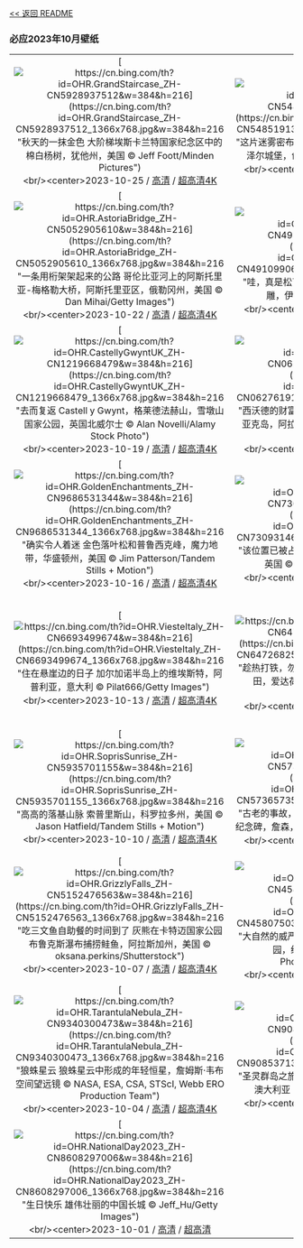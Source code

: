 [<< 返回 README](../../README.md)
### 必应2023年10月壁纸
||||
|:---:|:---:|:---:|
|[![https://cn.bing.com/th?id=OHR.GrandStaircase_ZH-CN5928937512&w=384&h=216](https://cn.bing.com/th?id=OHR.GrandStaircase_ZH-CN5928937512_1366x768.jpg&w=384&h=216 "秋天的一抹金色&#10;大阶梯埃斯卡兰特国家纪念区中的棉白杨树，犹他州，美国&#10;© Jeff Foott/Minden Pictures")](https://cn.bing.com/search?q=%e5%a4%a7%e9%98%b6%e6%a2%af%e5%9f%83%e6%96%af%e5%8d%a1%e5%85%b0%e7%89%b9%e5%9b%bd%e5%ae%b6%e7%ba%aa%e5%bf%b5%e5%8c%ba&form=hpcapt&mkt=zh-cn&filters=HpDate:"20231024_1600")<br/><center>2023-10-25 / [高清](https://cn.bing.com/th?id=OHR.GrandStaircase_ZH-CN5928937512_1920x1200.jpg&w=1920&h=1200) / [超高清4K](https://cn.bing.com/th?id=OHR.GrandStaircase_ZH-CN5928937512_UHD.jpg&w=3840&h=2160)<center/>|[![https://cn.bing.com/th?id=OHR.FuzerCastle_ZH-CN5485191349&w=384&h=216](https://cn.bing.com/th?id=OHR.FuzerCastle_ZH-CN5485191349_1366x768.jpg&w=384&h=216 "这片迷雾密布的树林里潜藏着什么?&#10;桑佩伦山上的菲泽尔城堡，匈牙利&#10;© ZGPhotography/Alamy")](https://cn.bing.com/search?q=%e5%8c%88%e7%89%99%e5%88%a9&form=hpcapt&mkt=zh-cn&filters=HpDate:"20231023_1600")<br/><center>2023-10-24 / [高清](https://cn.bing.com/th?id=OHR.FuzerCastle_ZH-CN5485191349_1920x1200.jpg&w=1920&h=1200) / [超高清4K](https://cn.bing.com/th?id=OHR.FuzerCastle_ZH-CN5485191349_UHD.jpg&w=3840&h=2160)<center/>|[![https://cn.bing.com/th?id=OHR.PoconosMaze_ZH-CN4696904367&w=384&h=216](https://cn.bing.com/th?id=OHR.PoconosMaze_ZH-CN4696904367_1366x768.jpg&w=384&h=216 "“迷”人之境&#10;塞勒斯堡的玉米迷宫，宾夕法尼亚州，美国&#10;© Alex Potemkin/Getty Images")](https://cn.bing.com/search?q=%e5%ae%be%e5%a4%95%e6%b3%95%e5%b0%bc%e4%ba%9a%e5%b7%9e&form=hpcapt&mkt=zh-cn&filters=HpDate:"20231022_1600")<br/><center>2023-10-23 / [高清](https://cn.bing.com/th?id=OHR.PoconosMaze_ZH-CN4696904367_1920x1200.jpg&w=1920&h=1200) / [超高清4K](https://cn.bing.com/th?id=OHR.PoconosMaze_ZH-CN4696904367_UHD.jpg&w=3840&h=2160)<center/>|
|[![https://cn.bing.com/th?id=OHR.AstoriaBridge_ZH-CN5052905610&w=384&h=216](https://cn.bing.com/th?id=OHR.AstoriaBridge_ZH-CN5052905610_1366x768.jpg&w=384&h=216 "一条用桁架架起来的公路&#10;哥伦比亚河上的阿斯托里亚-梅格勒大桥，阿斯托里亚区，俄勒冈州，美国&#10;© Dan Mihai/Getty Images")](https://cn.bing.com/search?q=%e5%93%a5%e4%bc%a6%e6%af%94%e4%ba%9a%e6%b2%b3&form=hpcapt&mkt=zh-cn&filters=HpDate:"20231021_1600")<br/><center>2023-10-22 / [高清](https://cn.bing.com/th?id=OHR.AstoriaBridge_ZH-CN5052905610_1920x1200.jpg&w=1920&h=1200) / [超高清4K](https://cn.bing.com/th?id=OHR.AstoriaBridge_ZH-CN5052905610_UHD.jpg&w=3840&h=2160)<center/>|[![https://cn.bing.com/th?id=OHR.PersepolisRelief_ZH-CN4910990690&w=384&h=216](https://cn.bing.com/th?id=OHR.PersepolisRelief_ZH-CN4910990690_1366x768.jpg&w=384&h=216 "哇，真是松了一口气！&#10;波斯古城波斯波利斯的浮雕，伊朗&#10;© Ozbalci/Getty Images")](https://cn.bing.com/search?q=%e6%b3%a2%e6%96%af%e6%b3%a2%e5%88%a9%e6%96%af&form=hpcapt&mkt=zh-cn&filters=HpDate:"20231020_1600")<br/><center>2023-10-21 / [高清](https://cn.bing.com/th?id=OHR.PersepolisRelief_ZH-CN4910990690_1920x1200.jpg&w=1920&h=1200) / [超高清4K](https://cn.bing.com/th?id=OHR.PersepolisRelief_ZH-CN4910990690_UHD.jpg&w=3840&h=2160)<center/>|[![https://cn.bing.com/th?id=OHR.PygmySloth_ZH-CN4739853522&w=384&h=216](https://cn.bing.com/th?id=OHR.PygmySloth_ZH-CN4739853522_1366x768.jpg&w=384&h=216 "你想“挂”着玩吗？&#10;俾格米三趾树懒宝宝，埃斯库多贝拉瓜斯岛，巴拿马&#10;© Suzi Eszterhas/Minden Pictures")](https://cn.bing.com/search?q=%e6%a0%91%e6%87%92&form=hpcapt&mkt=zh-cn&filters=HpDate:"20231019_1600")<br/><center>2023-10-20 / [高清](https://cn.bing.com/th?id=OHR.PygmySloth_ZH-CN4739853522_1920x1200.jpg&w=1920&h=1200) / [超高清4K](https://cn.bing.com/th?id=OHR.PygmySloth_ZH-CN4739853522_UHD.jpg&w=3840&h=2160)<center/>|
|[![https://cn.bing.com/th?id=OHR.CastellyGwyntUK_ZH-CN1219668479&w=384&h=216](https://cn.bing.com/th?id=OHR.CastellyGwyntUK_ZH-CN1219668479_1366x768.jpg&w=384&h=216 "去而复返&#10;Castell y Gwynt，格莱德法赫山，雪墩山国家公园，英国北威尔士&#10;© Alan Novelli/Alamy Stock Photo")](https://cn.bing.com/search?q=Castell+y+Gwynt+Wales&form=hpcapt&mkt=zh-cn&filters=HpDate:"20231018_1600")<br/><center>2023-10-19 / [高清](https://cn.bing.com/th?id=OHR.CastellyGwyntUK_ZH-CN1219668479_1920x1200.jpg&w=1920&h=1200) / [超高清4K](https://cn.bing.com/th?id=OHR.CastellyGwyntUK_ZH-CN1219668479_UHD.jpg&w=3840&h=2160)<center/>|[![https://cn.bing.com/th?id=OHR.KodiakAlaska_ZH-CN0627619150&w=384&h=216](https://cn.bing.com/th?id=OHR.KodiakAlaska_ZH-CN0627619150_1366x768.jpg&w=384&h=216 "西沃德的财富&#10;科迪亚克国家野生动物保护区，科迪亚克岛，阿拉斯加州，美国&#10;© Ian Shive/Tandem Stills + Motion")](https://cn.bing.com/search?q=%e7%a7%91%e8%bf%aa%e4%ba%9a%e5%85%8b%e5%9b%bd%e5%ae%b6%e9%87%8e%e7%94%9f%e5%8a%a8%e7%89%a9%e4%bf%9d%e6%8a%a4%e5%8c%ba&form=hpcapt&mkt=zh-cn&filters=HpDate:"20231017_1600")<br/><center>2023-10-18 / [高清](https://cn.bing.com/th?id=OHR.KodiakAlaska_ZH-CN0627619150_1920x1200.jpg&w=1920&h=1200) / [超高清4K](https://cn.bing.com/th?id=OHR.KodiakAlaska_ZH-CN0627619150_UHD.jpg&w=3840&h=2160)<center/>|[![https://cn.bing.com/th?id=OHR.GenoeseTower_ZH-CN0086623003&w=384&h=216](https://cn.bing.com/th?id=OHR.GenoeseTower_ZH-CN0086623003_1366x768.jpg&w=384&h=216 "赤血群岛的守护者&#10;帕拉塔塔,阿雅克肖,科西嘉岛,法国&#10;© Jon Ingall/Alamy")](https://cn.bing.com/search?q=%e5%b8%95%e6%8b%89%e5%a1%94%e5%a1%94&form=hpcapt&mkt=zh-cn&filters=HpDate:"20231016_1600")<br/><center>2023-10-17 / [高清](https://cn.bing.com/th?id=OHR.GenoeseTower_ZH-CN0086623003_1920x1200.jpg&w=1920&h=1200) / [超高清4K](https://cn.bing.com/th?id=OHR.GenoeseTower_ZH-CN0086623003_UHD.jpg&w=3840&h=2160)<center/>|
|[![https://cn.bing.com/th?id=OHR.GoldenEnchantments_ZH-CN9686531344&w=384&h=216](https://cn.bing.com/th?id=OHR.GoldenEnchantments_ZH-CN9686531344_1366x768.jpg&w=384&h=216 "确实令人着迷&#10;金色落叶松和普鲁西克峰，魔力地带，华盛顿州，美国&#10;© Jim Patterson/Tandem Stills + Motion")](https://cn.bing.com/search?q=%e5%8d%8e%e7%9b%9b%e9%a1%bf%e5%b7%9e&form=hpcapt&mkt=zh-cn&filters=HpDate:"20231015_1600")<br/><center>2023-10-16 / [高清](https://cn.bing.com/th?id=OHR.GoldenEnchantments_ZH-CN9686531344_1920x1200.jpg&w=1920&h=1200) / [超高清4K](https://cn.bing.com/th?id=OHR.GoldenEnchantments_ZH-CN9686531344_UHD.jpg&w=3840&h=2160)<center/>|[![https://cn.bing.com/th?id=OHR.AutumnHedgehog_ZH-CN7309314630&w=384&h=216](https://cn.bing.com/th?id=OHR.AutumnHedgehog_ZH-CN7309314630_1366x768.jpg&w=384&h=216 "该位置已被占领&#10;躲在树皮中欧洲刺猬，苏塞克斯，英国&#10;© Jules Cox/Minden Pictures")](https://cn.bing.com/search?q=%e6%ac%a7%e6%b4%b2%e5%88%ba%e7%8c%ac&form=hpcapt&mkt=zh-cn&filters=HpDate:"20231014_1600")<br/><center>2023-10-15 / [高清](https://cn.bing.com/th?id=OHR.AutumnHedgehog_ZH-CN7309314630_1920x1200.jpg&w=1920&h=1200) / [超高清4K](https://cn.bing.com/th?id=OHR.AutumnHedgehog_ZH-CN7309314630_UHD.jpg&w=3840&h=2160)<center/>|[![https://cn.bing.com/th?id=OHR.RingEclipse_ZH-CN7063841581&w=384&h=216](https://cn.bing.com/th?id=OHR.RingEclipse_ZH-CN7063841581_1366x768.jpg&w=384&h=216 "它燃烧，燃烧，燃烧&#10;\"火环”日环食，多哈，卡特尔&#10;© Sorin Furcoi/Getty Images")](https://cn.bing.com/search?q=%e6%97%a5%e7%8e%af%e9%a3%9f&form=hpcapt&mkt=zh-cn&filters=HpDate:"20231013_1600")<br/><center>2023-10-14 / [高清](https://cn.bing.com/th?id=OHR.RingEclipse_ZH-CN7063841581_1920x1200.jpg&w=1920&h=1200) / [超高清4K](https://cn.bing.com/th?id=OHR.RingEclipse_ZH-CN7063841581_UHD.jpg&w=3840&h=2160)<center/>|
|[![https://cn.bing.com/th?id=OHR.ViesteItaly_ZH-CN6693499674&w=384&h=216](https://cn.bing.com/th?id=OHR.ViesteItaly_ZH-CN6693499674_1366x768.jpg&w=384&h=216 "住在悬崖边的日子&#10;加尔加诺半岛上的维埃斯特，阿普利亚，意大利&#10;© Pilat666/Getty Images")](https://cn.bing.com/search?q=%e7%bb%b4%e5%9f%83%e6%96%af%e7%89%b9+%e6%84%8f%e5%a4%a7%e5%88%a9&form=hpcapt&mkt=zh-cn&filters=HpDate:"20231012_1600")<br/><center>2023-10-13 / [高清](https://cn.bing.com/th?id=OHR.ViesteItaly_ZH-CN6693499674_1920x1200.jpg&w=1920&h=1200) / [超高清4K](https://cn.bing.com/th?id=OHR.ViesteItaly_ZH-CN6693499674_UHD.jpg&w=3840&h=2160)<center/>|[![https://cn.bing.com/th?id=OHR.IdahoBarn_ZH-CN6472682534&w=384&h=216](https://cn.bing.com/th?id=OHR.IdahoBarn_ZH-CN6472682534_1366x768.jpg&w=384&h=216 "趁热打铁，勿失良机！&#10;帕卢斯地区的老谷仓和油菜田，爱达荷州，美国&#10;© Terry Eggers/Getty Images")](https://cn.bing.com/search?q=%e5%b8%95%e5%8d%a2%e6%96%af%e5%9c%b0%e5%8c%ba&form=hpcapt&mkt=zh-cn&filters=HpDate:"20231011_1600")<br/><center>2023-10-12 / [高清](https://cn.bing.com/th?id=OHR.IdahoBarn_ZH-CN6472682534_1920x1200.jpg&w=1920&h=1200) / [超高清4K](https://cn.bing.com/th?id=OHR.IdahoBarn_ZH-CN6472682534_UHD.jpg&w=3840&h=2160)<center/>|[![https://cn.bing.com/th?id=OHR.JohnDayFossil_ZH-CN6265838332&w=384&h=216](https://cn.bing.com/th?id=OHR.JohnDayFossil_ZH-CN6265838332_1366x768.jpg&w=384&h=216 "消失的回声&#10;约翰迪化石床国家纪念地中的彩绘山，俄勒冈州，美国&#10;© Ben Herndon/Tandem Stills + Motion")](https://cn.bing.com/search?q=%e5%bd%a9%e7%bb%98%e5%b1%b1&form=hpcapt&mkt=zh-cn&filters=HpDate:"20231010_1600")<br/><center>2023-10-11 / [高清](https://cn.bing.com/th?id=OHR.JohnDayFossil_ZH-CN6265838332_1920x1200.jpg&w=1920&h=1200) / [超高清4K](https://cn.bing.com/th?id=OHR.JohnDayFossil_ZH-CN6265838332_UHD.jpg&w=3840&h=2160)<center/>|
|[![https://cn.bing.com/th?id=OHR.SoprisSunrise_ZH-CN5935701155&w=384&h=216](https://cn.bing.com/th?id=OHR.SoprisSunrise_ZH-CN5935701155_1366x768.jpg&w=384&h=216 "高高的落基山脉&#10;索普里斯山，科罗拉多州，美国&#10;© Jason Hatfield/Tandem Stills + Motion")](https://cn.bing.com/search?q=%e7%b4%a2%e6%99%ae%e9%87%8c%e6%96%af%e5%b1%b1&form=hpcapt&mkt=zh-cn&filters=HpDate:"20231009_1600")<br/><center>2023-10-10 / [高清](https://cn.bing.com/th?id=OHR.SoprisSunrise_ZH-CN5935701155_1920x1200.jpg&w=1920&h=1200) / [超高清4K](https://cn.bing.com/th?id=OHR.SoprisSunrise_ZH-CN5935701155_UHD.jpg&w=3840&h=2160)<center/>|[![https://cn.bing.com/th?id=OHR.FremontPetroglyph_ZH-CN5736573545&w=384&h=216](https://cn.bing.com/th?id=OHR.FremontPetroglyph_ZH-CN5736573545_1366x768.jpg&w=384&h=216 "古老的事故，古代的艺术&#10;弗里蒙特岩画，恐龙国家纪念碑，詹森，犹他州，美国&#10;© Dan Leeth/Alamy")](https://cn.bing.com/search?q=%e5%bc%97%e9%87%8c%e8%92%99%e7%89%b9%e5%b2%a9%e7%94%bb&form=hpcapt&mkt=zh-cn&filters=HpDate:"20231008_1600")<br/><center>2023-10-09 / [高清](https://cn.bing.com/th?id=OHR.FremontPetroglyph_ZH-CN5736573545_1920x1200.jpg&w=1920&h=1200) / [超高清4K](https://cn.bing.com/th?id=OHR.FremontPetroglyph_ZH-CN5736573545_UHD.jpg&w=3840&h=2160)<center/>|[![https://cn.bing.com/th?id=OHR.OctoClam_ZH-CN5427646548&w=384&h=216](https://cn.bing.com/th?id=OHR.OctoClam_ZH-CN5427646548_1366x768.jpg&w=384&h=216 "贝壳庇护所&#10;巨型蛤壳中的条纹蛸，苏拉威西海，印度尼西亚&#10;© Alex Mustard/Minden Pictures")](https://cn.bing.com/search?q=%e4%b8%96%e7%95%8c%e7%ab%a0%e9%b1%bc%e6%97%a5&form=hpcapt&mkt=zh-cn&filters=HpDate:"20231007_1600")<br/><center>2023-10-08 / [高清](https://cn.bing.com/th?id=OHR.OctoClam_ZH-CN5427646548_1920x1200.jpg&w=1920&h=1200) / [超高清4K](https://cn.bing.com/th?id=OHR.OctoClam_ZH-CN5427646548_UHD.jpg&w=3840&h=2160)<center/>|
|[![https://cn.bing.com/th?id=OHR.GrizzlyFalls_ZH-CN5152476563&w=384&h=216](https://cn.bing.com/th?id=OHR.GrizzlyFalls_ZH-CN5152476563_1366x768.jpg&w=384&h=216 "吃三文鱼自助餐的时间到了&#10;灰熊在卡特迈国家公园布鲁克斯瀑布捕捞鲑鱼，阿拉斯加州，美国&#10;© oksana.perkins/Shutterstock")](https://cn.bing.com/search?q=%e7%81%b0%e7%86%8a&form=hpcapt&mkt=zh-cn&filters=HpDate:"20231006_1600")<br/><center>2023-10-07 / [高清](https://cn.bing.com/th?id=OHR.GrizzlyFalls_ZH-CN5152476563_1920x1200.jpg&w=1920&h=1200) / [超高清4K](https://cn.bing.com/th?id=OHR.GrizzlyFalls_ZH-CN5152476563_UHD.jpg&w=3840&h=2160)<center/>|[![https://cn.bing.com/th?id=OHR.TaughannockFalls_ZH-CN4580750386&w=384&h=216](https://cn.bing.com/th?id=OHR.TaughannockFalls_ZH-CN4580750386_1366x768.jpg&w=384&h=216 "大自然的威严&#10;杜鲁门斯堡的州立托格汉诺克瀑布公园，纽约州，美国&#10;© Paul Massie Photography/Getty Images")](https://cn.bing.com/search?q=%e6%89%98%e6%a0%bc%e6%b1%89%e8%af%ba%e5%85%8b%e7%80%91%e5%b8%83&form=hpcapt&mkt=zh-cn&filters=HpDate:"20231005_1600")<br/><center>2023-10-06 / [高清](https://cn.bing.com/th?id=OHR.TaughannockFalls_ZH-CN4580750386_1920x1200.jpg&w=1920&h=1200) / [超高清4K](https://cn.bing.com/th?id=OHR.TaughannockFalls_ZH-CN4580750386_UHD.jpg&w=3840&h=2160)<center/>|[![https://cn.bing.com/th?id=OHR.GentooJump_ZH-CN9625511393&w=384&h=216](https://cn.bing.com/th?id=OHR.GentooJump_ZH-CN9625511393_1366x768.jpg&w=384&h=216 "这是怎么做到的！&#10;巴布亚企鹅，南极洲&#10;© Art Wolfe/Getty Images")](https://cn.bing.com/search?q=%e5%b7%b4%e5%b8%83%e4%ba%9a%e4%bc%81%e9%b9%85&form=hpcapt&mkt=zh-cn&filters=HpDate:"20231004_1600")<br/><center>2023-10-05 / [高清](https://cn.bing.com/th?id=OHR.GentooJump_ZH-CN9625511393_1920x1200.jpg&w=1920&h=1200) / [超高清4K](https://cn.bing.com/th?id=OHR.GentooJump_ZH-CN9625511393_UHD.jpg&w=3840&h=2160)<center/>|
|[![https://cn.bing.com/th?id=OHR.TarantulaNebula_ZH-CN9340300473&w=384&h=216](https://cn.bing.com/th?id=OHR.TarantulaNebula_ZH-CN9340300473_1366x768.jpg&w=384&h=216 "狼蛛星云&#10;狼蛛星云中形成的年轻恒星，詹姆斯·韦布空间望远镜&#10;© NASA, ESA, CSA, STScI, Webb ERO Production Team")](https://cn.bing.com/search?q=%e7%8b%bc%e8%9b%9b%e6%98%9f%e4%ba%91&form=hpcapt&mkt=zh-cn&filters=HpDate:"20231003_1600")<br/><center>2023-10-04 / [高清](https://cn.bing.com/th?id=OHR.TarantulaNebula_ZH-CN9340300473_1920x1200.jpg&w=1920&h=1200) / [超高清4K](https://cn.bing.com/th?id=OHR.TarantulaNebula_ZH-CN9340300473_UHD.jpg&w=3840&h=2160)<center/>|[![https://cn.bing.com/th?id=OHR.WhitsundaySwirl_ZH-CN9085371328&w=384&h=216](https://cn.bing.com/th?id=OHR.WhitsundaySwirl_ZH-CN9085371328_1366x768.jpg&w=384&h=216 "圣灵群岛之旅&#10;白天堂海滩，圣灵群岛，昆士兰州，澳大利亚&#10;© Coral Brunner/Shutterstock")](https://cn.bing.com/search?q=%e7%99%bd%e5%a4%a9%e5%a0%82%e6%b5%b7%e6%bb%a9&form=hpcapt&mkt=zh-cn&filters=HpDate:"20231002_1600")<br/><center>2023-10-03 / [高清](https://cn.bing.com/th?id=OHR.WhitsundaySwirl_ZH-CN9085371328_1920x1200.jpg&w=1920&h=1200) / [超高清4K](https://cn.bing.com/th?id=OHR.WhitsundaySwirl_ZH-CN9085371328_UHD.jpg&w=3840&h=2160)<center/>|[![https://cn.bing.com/th?id=OHR.VerdonCanyon_ZH-CN8872507857&w=384&h=216](https://cn.bing.com/th?id=OHR.VerdonCanyon_ZH-CN8872507857_1366x768.jpg&w=384&h=216 "普罗旺斯大峡谷&#10;韦尔东峡谷，普罗旺斯-阿尔卑斯-蓝色海岸，法国&#10;© luisapuccini/Getty Images")](https://cn.bing.com/search?q=%e9%9f%a6%e5%b0%94%e4%b8%9c%e5%b3%a1%e8%b0%b7&form=hpcapt&mkt=zh-cn&filters=HpDate:"20231001_1600")<br/><center>2023-10-02 / [高清](https://cn.bing.com/th?id=OHR.VerdonCanyon_ZH-CN8872507857_1920x1200.jpg&w=1920&h=1200) / [超高清4K](https://cn.bing.com/th?id=OHR.VerdonCanyon_ZH-CN8872507857_UHD.jpg&w=3840&h=2160)<center/>|
|[![https://cn.bing.com/th?id=OHR.NationalDay2023_ZH-CN8608297006&w=384&h=216](https://cn.bing.com/th?id=OHR.NationalDay2023_ZH-CN8608297006_1366x768.jpg&w=384&h=216 "生日快乐&#10;雄伟壮丽的中国长城&#10;© Jeff_Hu/Getty Images")](https://cn.bing.com/search?q=%e4%b8%ad%e5%9b%bd%e9%95%bf%e5%9f%8e&form=hpcapt&mkt=zh-cn&filters=HpDate:"20230930_1600")<br/><center>2023-10-01 / [高清](https://cn.bing.com/th?id=OHR.NationalDay2023_ZH-CN8608297006_1920x1200.jpg&w=1920&h=1200) / [超高清](https://cn.bing.com/th?id=OHR.NationalDay2023_ZH-CN8608297006_UHD.jpg)<center/>